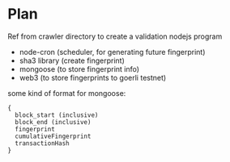 # Plan

Ref from crawler directory to create a validation nodejs program

- node-cron (scheduler, for generating future fingerprint)
- sha3 library (create fingerprint)
- mongoose (to store fingerprint info)
- web3 (to store fingerprints to goerli testnet)

<!-- use block range (interval: 1000, dev: 100) -->

some kind of format for mongoose:
```
{
  block_start (inclusive)
  block_end (inclusive)
  fingerprint
  cumulativeFingerprint
  transactionHash
}
```
